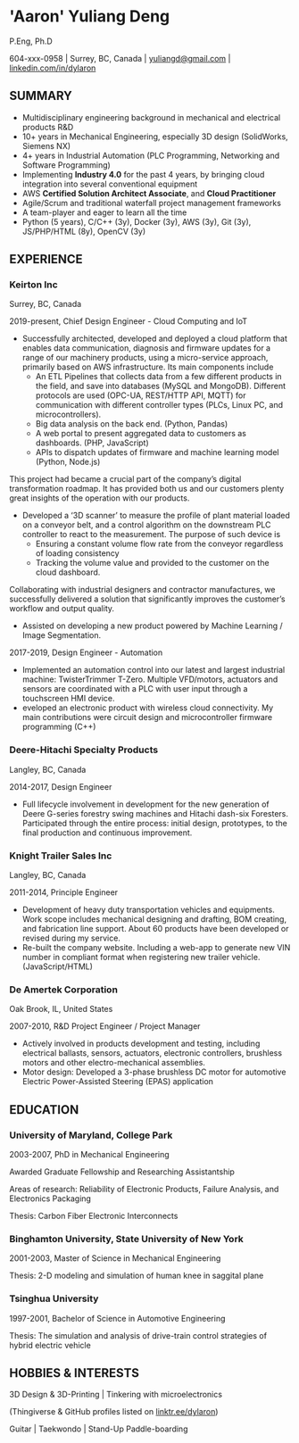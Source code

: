 # 'Aaron' Yuliang Deng
P.Eng, Ph.D

604-xxx-0958 | Surrey, BC, Canada | yuliangd@gmail.com | [linkedin.com/in/dylaron](https://linkedin.com/in/dylaron)
## SUMMARY
- Multidisciplinary engineering background in mechanical and electrical products R&D
- 10+ years in Mechanical Engineering, especially 3D design (SolidWorks, Siemens NX)
- 4+ years in Industrial Automation (PLC Programming, Networking and Software Programming)
- Implementing **Industry 4.0** for the past 4 years, by bringing cloud integration into several conventional equipment
- AWS **Certified Solution Architect Associate**, and **Cloud Practitioner**
- Agile/Scrum and traditional waterfall project management frameworks
- A team-player and eager to learn all the time
- Python (5 years), C/C++ (3y), Docker (3y), AWS (3y), Git (3y), JS/PHP/HTML (8y), OpenCV (3y)

## EXPERIENCE

### Keirton Inc
Surrey, BC, Canada

2019-present, Chief Design Engineer - Cloud Computing and IoT

- Successfully architected, developed and deployed a cloud platform that enables data
communication, diagnosis and firmware updates for a range of our machinery products, using a
micro-service approach, primarily based on AWS infrastructure. Its main components include
  - An ETL Pipelines that collects data from a few different products in the field, and save into
databases (MySQL and MongoDB). Different protocols are used (OPC-UA, REST/HTTP API,
MQTT) for communication with different controller types (PLCs, Linux PC, and
microcontrollers).
  - Big data analysis on the back end. (Python, Pandas)
  - A web portal to present aggregated data to customers as dashboards. (PHP, JavaScript)
  - APIs to dispatch updates of firmware and machine learning model (Python, Node.js)

This project had became a crucial part of the company’s digital transformation roadmap. It has
provided both us and our customers plenty great insights of the operation with our products.

- Developed a ‘3D scanner’ to measure the profile of plant material loaded on a conveyor belt, and a
control algorithm on the downstream PLC controller to react to the measurement. The purpose of
such device is
  - Ensuring a constant volume flow rate from the conveyor regardless of loading consistency
  - Tracking the volume value and provided to the customer on the cloud dashboard.

Collaborating with industrial designers and contractor manufactures, we successfully delivered a
solution that significantly improves the customer’s workflow and output quality.

- Assisted on developing a new product powered by Machine Learning / Image Segmentation.

2017-2019, Design Engineer - Automation

- Implemented an automation control into our latest and largest industrial machine: TwisterTrimmer
T-Zero. Multiple VFD/motors, actuators and sensors are coordinated with a PLC with user input
through a touchscreen HMI device.
- eveloped an electronic product with wireless cloud connectivity. My main contributions were
circuit design and microcontroller firmware programming (C++)

### Deere-Hitachi Specialty Products
Langley, BC, Canada

2014-2017, Design Engineer

- Full lifecycle involvement in development for the new generation of Deere G-series forestry swing
machines and Hitachi dash-six Foresters. Participated through the entire process: initial design,
prototypes, to the final production and continuous improvement.

### Knight Trailer Sales Inc
Langley, BC, Canada

2011-2014, Principle Engineer

- Development of heavy duty transportation vehicles and equipments. Work scope includes
mechanical designing and drafting, BOM creating, and fabrication line support. About 60 products
have been developed or revised during my service.
- Re-built the company website. Including a web-app to generate new VIN number in compliant format when registering new trailer vehicle. (JavaScript/HTML)


### De Amertek Corporation
Oak Brook, IL, United States

2007-2010, R&D Project Engineer / Project Manager

- Actively involved in products development and testing, including electrical ballasts, sensors,
actuators, electronic controllers, brushless motors and other electro-mechanical assemblies.
- Motor design: Developed a 3-phase brushless DC motor for automotive Electric Power-Assisted
Steering (EPAS) application


<div style="page-break-after: always"></div>

## EDUCATION

### University of Maryland, College Park
2003-2007, PhD in Mechanical Engineering

Awarded Graduate Fellowship and Researching Assistantship

Areas of research: Reliability of Electronic Products, Failure Analysis, and Electronics Packaging

Thesis: Carbon Fiber Electronic Interconnects

### Binghamton University, State University of New York
2001-2003, Master of Science in Mechanical Engineering

Thesis: 2-D modeling and simulation of human knee in saggital plane

### Tsinghua University
1997-2001, Bachelor of Science in Automotive Engineering

Thesis: The simulation and analysis of drive-train control strategies of hybrid electric vehicle

## HOBBIES & INTERESTS
3D Design & 3D-Printing | Tinkering with microelectronics

(Thingiverse & GitHub profiles listed on [linktr.ee/dylaron](https://linktr.ee/dylaron))

Guitar | Taekwondo | Stand-Up Paddle-boarding
